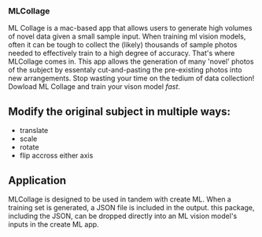 ### MLCollage

ML Collage is a mac-based app that allows users to generate high volumes of novel data given a small sample input. 
When training ml vision models, often it can be tough to collect the (likely) thousands of sample photos needed to effectively train 
to a high degree of accuracy. That's where MLCollage comes in. This app allows the generation of many 'novel' photos of the subject by 
essentaly cut-and-pasting the pre-existing photos into new arrangements. Stop wasting your time on the tedium of data collection! Dowload
ML Collage and train your vison model _fast_.

## Modify the original subject in multiple ways:
- translate 
- scale
- rotate
- flip accross either axis

## Application
MLCollage is designed to be used in tandem with create ML. When a training set is generated, a JSON file is included in the output. 
this package, including the JSON, can be dropped directly into an ML vision model's inputs in the create ML app.
